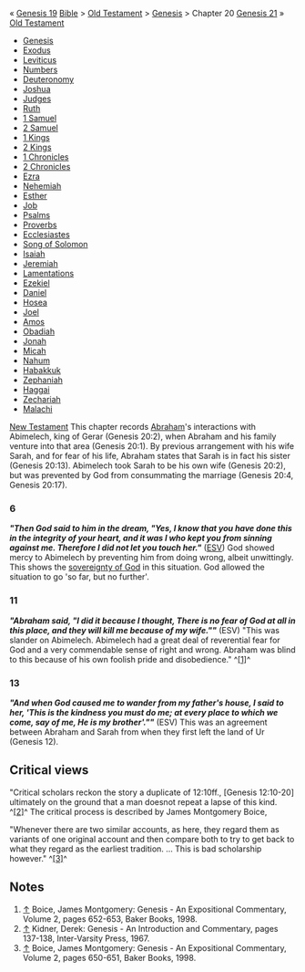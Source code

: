 «
[Genesis 19](index.php?title=Genesis_19&action=edit&redlink=1 "Genesis 19 (page does not exist)")
[Bible](Bible "Bible") \>
[Old Testament](Old_Testament "Old Testament") \>
[Genesis](Genesis "Genesis") \> Chapter 20
[Genesis 21](index.php?title=Genesis_21&action=edit&redlink=1 "Genesis 21 (page does not exist)")
»
[Old Testament](Old_Testament "Old Testament")
-   [Genesis](Genesis "Genesis")
-   [Exodus](Book_of_Exodus "Book of Exodus")
-   [Leviticus](Leviticus "Leviticus")
-   [Numbers](Book_of_Numbers "Book of Numbers")
-   [Deuteronomy](Deuteronomy "Deuteronomy")
-   [Joshua](Book_of_Joshua "Book of Joshua")
-   [Judges](Book_of_Judges "Book of Judges")
-   [Ruth](Book_of_Ruth "Book of Ruth")
-   [1 Samuel](Books_of_Samuel "Books of Samuel")
-   [2 Samuel](Books_of_Samuel "Books of Samuel")
-   [1 Kings](Books_of_Kings "Books of Kings")
-   [2 Kings](Books_of_Kings "Books of Kings")
-   [1 Chronicles](Books_of_Chronicles "Books of Chronicles")
-   [2 Chronicles](Books_of_Chronicles "Books of Chronicles")
-   [Ezra](Book_of_Ezra "Book of Ezra")
-   [Nehemiah](Book_of_Nehemiah "Book of Nehemiah")
-   [Esther](Book_of_Esther "Book of Esther")
-   [Job](Book_of_Job "Book of Job")
-   [Psalms](Book_of_Psalms "Book of Psalms")
-   [Proverbs](Book_of_Proverbs "Book of Proverbs")
-   [Ecclesiastes](Ecclesiastes "Ecclesiastes")
-   [Song of Solomon](Song_of_Solomon "Song of Solomon")
-   [Isaiah](Book_of_Isaiah "Book of Isaiah")
-   [Jeremiah](Book_of_Jeremiah "Book of Jeremiah")
-   [Lamentations](Book_of_Lamentations "Book of Lamentations")
-   [Ezekiel](Book_of_Ezekiel "Book of Ezekiel")
-   [Daniel](Book_of_Daniel "Book of Daniel")
-   [Hosea](Book_of_Hosea "Book of Hosea")
-   [Joel](Book_of_Joel "Book of Joel")
-   [Amos](Book_of_Amos "Book of Amos")
-   [Obadiah](Book_of_Obadiah "Book of Obadiah")
-   [Jonah](Book_of_Jonah "Book of Jonah")
-   [Micah](Book_of_Micah "Book of Micah")
-   [Nahum](Book_of_Nahum "Book of Nahum")
-   [Habakkuk](Book_of_Habakkuk "Book of Habakkuk")
-   [Zephaniah](Book_of_Zephaniah "Book of Zephaniah")
-   [Haggai](Book_of_Haggai "Book of Haggai")
-   [Zechariah](Book_of_Zechariah "Book of Zechariah")
-   [Malachi](Book_of_Malachi "Book of Malachi")

[New Testament](New_Testament "New Testament")
This chapter records [Abraham](Abraham "Abraham")'s interactions
with Abimelech, king of Gerar (Genesis 20:2), when Abraham and his
family venture into that area (Genesis 20:1). By previous
arrangement with his wife Sarah, and for fear of his life, Abraham
states that Sarah is in fact his sister (Genesis 20:13). Abimelech
took Sarah to be his own wife (Genesis 20:2), but was prevented by
God from consummating the marriage (Genesis 20:4, Genesis 20:17).

### 6

***"Then God said to him in the dream, "Yes, I know that you have done this in the integrity of your heart, and it was I who kept you from sinning against me. Therefore I did not let you touch her."***
([ESV](ESV "ESV"))
God showed mercy to Abimelech by preventing him from doing wrong,
albeit unwittingly. This shows the
[sovereignty of God](Sovereignty_of_God "Sovereignty of God") in
this situation. God allowed the situation to go 'so far, but no
further'.

### 11

***"Abraham said, "I did it because I thought, There is no fear of God at all in this place, and they will kill me because of my wife.""***
(ESV)
"This was slander on Abimelech. Abimelech had a great deal of
reverential fear for God and a very commendable sense of right and
wrong. Abraham was blind to this because of his own foolish pride
and disobedience." ^[[1]](#note-0)^

### 13

***"And when God caused me to wander from my father's house, I said to her, 'This is the kindness you must do me; at every place to which we come, say of me, He is my brother'.""***
(ESV)
This was an agreement between Abraham and Sarah from when they
first left the land of Ur (Genesis 12).

## Critical views

"Critical scholars reckon the story a duplicate of 12:10ff.,
[Genesis 12:10-20] ultimately on the ground that a man doesnot
repeat a lapse of this kind. ^[[2]](#note-1)^ The critical process
is described by James Montgomery Boice,

"Whenever there are two similar accounts, as here, they regard them
as variants of one original account and then compare both to try to
get back to what they regard as the earliest tradition. ... This is
bad scholarship however." ^[[3]](#note-2)^
## Notes

1.  [↑](#ref-0) Boice, James Montgomery: Genesis - An Expositional
    Commentary, Volume 2, pages 652-653, Baker Books, 1998.
2.  [↑](#ref-1) Kidner, Derek: Genesis - An Introduction and
    Commentary, pages 137-138, Inter-Varsity Press, 1967.
3.  [↑](#ref-2) Boice, James Montgomery: Genesis - An Expositional
    Commentary, Volume 2, pages 650-651, Baker Books, 1998.



